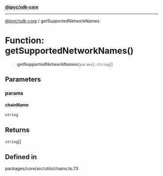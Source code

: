 [**@jpyc/sdk-core**](../README.md)

---

[@jpyc/sdk-core](../globals.md) / getSupportedNetworkNames

# Function: getSupportedNetworkNames()

> **getSupportedNetworkNames**(`params`): `string`[]

## Parameters

### params

#### chainName

`string`

## Returns

`string`[]

## Defined in

packages/core/src/utils/chains.ts:73
